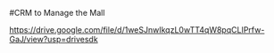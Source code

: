 #CRM to Manage the Mall

https://drive.google.com/file/d/1weSJnwIkqzL0wTT4qW8pqCLIPrfw-GaJ/view?usp=drivesdk

